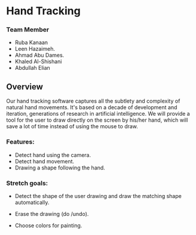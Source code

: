 # Hand Tracking

### Team Member
- Ruba Kanaan
- Leen Hazaimeh.
- Ahmad Abu Dames.
- Khaled Al-Shishani
- Abdullah Elian

## Overview
Our hand tracking software captures all the subtlety and complexity of natural hand movements. It's based on a decade of development and iteration, generations of research in artificial intelligence. We will provide a tool for the user to draw directly on the screen by his/her hand, which will save a lot of time instead of using the mouse to draw.






### Features:
- Detect hand using the camera.
- Detect hand movement. 
- Drawing a shape following the hand.

### Stretch goals:

- Detect the shape of the user drawing and draw the matching shape automatically.

- Erase the drawing (do /undo).

- Choose colors for painting.
